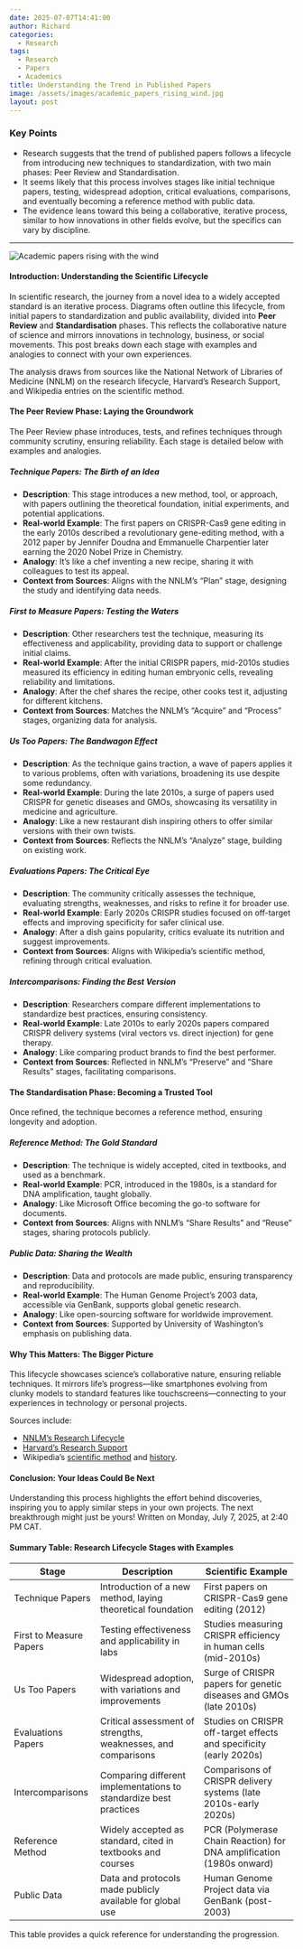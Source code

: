 ```yaml
---
date: 2025-07-07T14:41:00
author: Richard
categories:
  - Research
tags:
  - Research
  - Papers
  - Academics
title: Understanding the Trend in Published Papers
image: /assets/images/academic_papers_rising_wind.jpg
layout: post
---
```

### Key Points

- Research suggests that the trend of published papers follows a lifecycle from introducing new techniques to standardization, with two main phases: Peer Review and Standardisation.
- It seems likely that this process involves stages like initial technique papers, testing, widespread adoption, critical evaluations, comparisons, and eventually becoming a reference method with public data.
- The evidence leans toward this being a collaborative, iterative process, similar to how innovations in other fields evolve, but the specifics can vary by discipline.

---

![Academic papers rising with the wind](/assets/images/academic_papers_rising_wind.jpg "Academic papers rising with the wind")

#### Introduction: Understanding the Scientific Lifecycle

In scientific research, the journey from a novel idea to a widely accepted standard is an iterative process. Diagrams often outline this lifecycle, from initial papers to standardization and public availability, divided into **Peer Review** and **Standardisation** phases. This reflects the collaborative nature of science and mirrors innovations in technology, business, or social movements. This post breaks down each stage with examples and analogies to connect with your own experiences.

The analysis draws from sources like the National Network of Libraries of Medicine (NNLM) on the research lifecycle, Harvard’s Research Support, and Wikipedia entries on the scientific method. 

#### The Peer Review Phase: Laying the Groundwork

The Peer Review phase introduces, tests, and refines techniques through community scrutiny, ensuring reliability. Each stage is detailed below with examples and analogies.

##### Technique Papers: The Birth of an Idea

- **Description**: This stage introduces a new method, tool, or approach, with papers outlining the theoretical foundation, initial experiments, and potential applications.
- **Real-world Example**: The first papers on CRISPR-Cas9 gene editing in the early 2010s described a revolutionary gene-editing method, with a 2012 paper by Jennifer Doudna and Emmanuelle Charpentier later earning the 2020 Nobel Prize in Chemistry.
- **Analogy**: It’s like a chef inventing a new recipe, sharing it with colleagues to test its appeal.
- **Context from Sources**: Aligns with the NNLM’s “Plan” stage, designing the study and identifying data needs.

##### First to Measure Papers: Testing the Waters

- **Description**: Other researchers test the technique, measuring its effectiveness and applicability, providing data to support or challenge initial claims.
- **Real-world Example**: After the initial CRISPR papers, mid-2010s studies measured its efficiency in editing human embryonic cells, revealing reliability and limitations.
- **Analogy**: After the chef shares the recipe, other cooks test it, adjusting for different kitchens.
- **Context from Sources**: Matches the NNLM’s “Acquire” and “Process” stages, organizing data for analysis.

##### Us Too Papers: The Bandwagon Effect

- **Description**: As the technique gains traction, a wave of papers applies it to various problems, often with variations, broadening its use despite some redundancy.
- **Real-world Example**: During the late 2010s, a surge of papers used CRISPR for genetic diseases and GMOs, showcasing its versatility in medicine and agriculture.
- **Analogy**: Like a new restaurant dish inspiring others to offer similar versions with their own twists.
- **Context from Sources**: Reflects the NNLM’s “Analyze” stage, building on existing work.

##### Evaluations Papers: The Critical Eye

- **Description**: The community critically assesses the technique, evaluating strengths, weaknesses, and risks to refine it for broader use.
- **Real-world Example**: Early 2020s CRISPR studies focused on off-target effects and improving specificity for safer clinical use.
- **Analogy**: After a dish gains popularity, critics evaluate its nutrition and suggest improvements.
- **Context from Sources**: Aligns with Wikipedia’s scientific method, refining through critical evaluation.

##### Intercomparisons: Finding the Best Version

- **Description**: Researchers compare different implementations to standardize best practices, ensuring consistency.
- **Real-world Example**: Late 2010s to early 2020s papers compared CRISPR delivery systems (viral vectors vs. direct injection) for gene therapy.
- **Analogy**: Like comparing product brands to find the best performer.
- **Context from Sources**: Reflected in NNLM’s “Preserve” and “Share Results” stages, facilitating comparisons.

#### The Standardisation Phase: Becoming a Trusted Tool

Once refined, the technique becomes a reference method, ensuring longevity and adoption.

##### Reference Method: The Gold Standard

- **Description**: The technique is widely accepted, cited in textbooks, and used as a benchmark.
- **Real-world Example**: PCR, introduced in the 1980s, is a standard for DNA amplification, taught globally.
- **Analogy**: Like Microsoft Office becoming the go-to software for documents.
- **Context from Sources**: Aligns with NNLM’s “Share Results” and “Reuse” stages, sharing protocols publicly.

##### Public Data: Sharing the Wealth

- **Description**: Data and protocols are made public, ensuring transparency and reproducibility.
- **Real-world Example**: The Human Genome Project’s 2003 data, accessible via GenBank, supports global genetic research.
- **Analogy**: Like open-sourcing software for worldwide improvement.
- **Context from Sources**: Supported by University of Washington’s emphasis on publishing data.

#### Why This Matters: The Bigger Picture

This lifecycle showcases science’s collaborative nature, ensuring reliable techniques. It mirrors life’s progress—like smartphones evolving from clunky models to standard features like touchscreens—connecting to your experiences in technology or personal projects.

Sources include:

- [NNLM’s Research Lifecycle](https://www.nnlm.gov/guides/data-glossary/research-lifecycle)
- [Harvard’s Research Support](https://researchsupport.harvard.edu/research-lifecycle)
- Wikipedia’s [scientific method](https://en.wikipedia.org/wiki/Scientific_method) and [history](https://en.wikipedia.org/wiki/History_of_scientific_method).

#### Conclusion: Your Ideas Could Be Next

Understanding this process highlights the effort behind discoveries, inspiring you to apply similar steps in your own projects. The next breakthrough might just be yours! Written on Monday, July 7, 2025, at 2:40 PM CAT.

#### Summary Table: Research Lifecycle Stages with Examples

| **Stage** | **Description** | **Scientific Example** |
| --- | --- | --- |
| Technique Papers | Introduction of a new method, laying theoretical foundation | First papers on CRISPR-Cas9 gene editing (2012) |
| First to Measure Papers | Testing effectiveness and applicability in labs | Studies measuring CRISPR efficiency in human cells (mid-2010s) |
| Us Too Papers | Widespread adoption, with variations and improvements | Surge of CRISPR papers for genetic diseases and GMOs (late 2010s) |
| Evaluations Papers | Critical assessment of strengths, weaknesses, and comparisons | Studies on CRISPR off-target effects and specificity (early 2020s) |
| Intercomparisons | Comparing different implementations to standardize best practices | Comparisons of CRISPR delivery systems (late 2010s-early 2020s) |
| Reference Method | Widely accepted as standard, cited in textbooks and courses | PCR (Polymerase Chain Reaction) for DNA amplification (1980s onward) |
| Public Data | Data and protocols made publicly available for global use | Human Genome Project data via GenBank (post-2003) |

This table provides a quick reference for understanding the progression.
